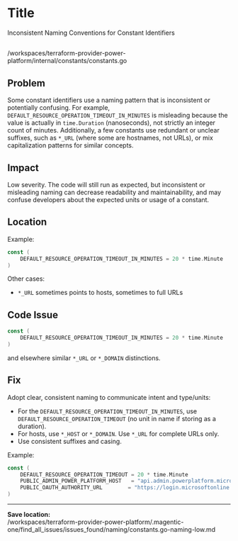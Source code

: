 # Title

Inconsistent Naming Conventions for Constant Identifiers

##
/workspaces/terraform-provider-power-platform/internal/constants/constants.go

## Problem

Some constant identifiers use a naming pattern that is inconsistent or potentially confusing. For example, `DEFAULT_RESOURCE_OPERATION_TIMEOUT_IN_MINUTES` is misleading because the value is actually in `time.Duration` (nanoseconds), not strictly an integer count of minutes. Additionally, a few constants use redundant or unclear suffixes, such as `*_URL` (where some are hostnames, not URLs), or mix capitalization patterns for similar concepts.

## Impact

Low severity. The code will still run as expected, but inconsistent or misleading naming can decrease readability and maintainability, and may confuse developers about the expected units or usage of a constant.

## Location

Example:
```go
const (
	DEFAULT_RESOURCE_OPERATION_TIMEOUT_IN_MINUTES = 20 * time.Minute
)
```

Other cases:
- `*_URL` sometimes points to hosts, sometimes to full URLs

## Code Issue

```go
const (
	DEFAULT_RESOURCE_OPERATION_TIMEOUT_IN_MINUTES = 20 * time.Minute
)
```
and elsewhere similar `*_URL` or `*_DOMAIN` distinctions.

## Fix

Adopt clear, consistent naming to communicate intent and type/units:

- For the `DEFAULT_RESOURCE_OPERATION_TIMEOUT_IN_MINUTES`, use `DEFAULT_RESOURCE_OPERATION_TIMEOUT` (no unit in name if storing as a duration).
- For hosts, use `*_HOST` or `*_DOMAIN`. Use `*_URL` for complete URLs only.
- Use consistent suffixes and casing.

Example:

```go
const (
	DEFAULT_RESOURCE_OPERATION_TIMEOUT = 20 * time.Minute
	PUBLIC_ADMIN_POWER_PLATFORM_HOST   = "api.admin.powerplatform.microsoft.com"
	PUBLIC_OAUTH_AUTHORITY_URL        = "https://login.microsoftonline.com/"
)
```

---

**Save location:**  
/workspaces/terraform-provider-power-platform/.magentic-one/find_all_issues/issues_found/naming/constants.go-naming-low.md

